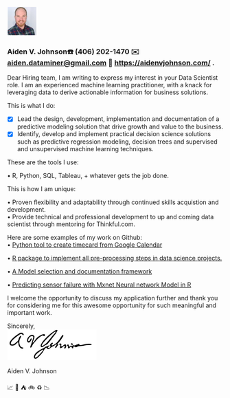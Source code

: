 ![](https://github.com/AVJdataminer/AVJdataminer.github.io/blob/master/pdfs/mini%20headshot.png) 
### Aiden V. Johnson:telephone: (406) 202-1470 :envelope: aiden.dataminer@gmail.com :page_facing_up: https://aidenvjohnson.com/ . 

Dear Hiring team,
I am writing to express my interest in your Data Scientist role. I am an experienced machine learning practitioner, with a knack for leveraging data to derive actionable information for business solutions.  

This is what I do:  
- [X]  Lead the design, development, implementation and documentation of a predictive modeling solution that drive growth and value to the business.  
- [X]  Identify, develop and implement practical decision science solutions such as predictive regression modeling, decision trees and supervised and unsupervised machine learning techniques.  

These are the tools I use:  

•  R, Python, SQL, Tableau, + whatever gets the job done.  


This is how I am unique: 

•  Proven flexibility and adaptability through continued skills acquistion and development.   
•  Provide technical and professional development to up and coming data scientist through mentoring for Thinkful.com.  

Here are some examples of my work on Github:  
• [Python tool to create timecard from Google Calendar](https://github.com/AVJdataminer/Gtools) 
  
• [R package to implement all pre-processing steps in data science projects.](https://github.com/AVJdataminer/Squeaky) 
  
• [A Model selection and documentation framework](https://github.com/AVJdataminer/Model_Selection_Doc) 
  
• [Predicting sensor failure with Mxnet Neural network Model in R](https://github.com/AVJdataminer)   


I welcome the opportunity to discuss my application further and thank you for considering me for this awesome opportunity for such meaningful and important work.  

Sincerely,  
![](https://github.com/AVJdataminer/AVJdataminer.github.io/blob/master/pdfs/Aiden%20better%20signature.png)

Aiden V. Johnson  

:chart_with_upwards_trend: :ski: :tent: :bike: :recycle: :chart_with_downwards_trend:
